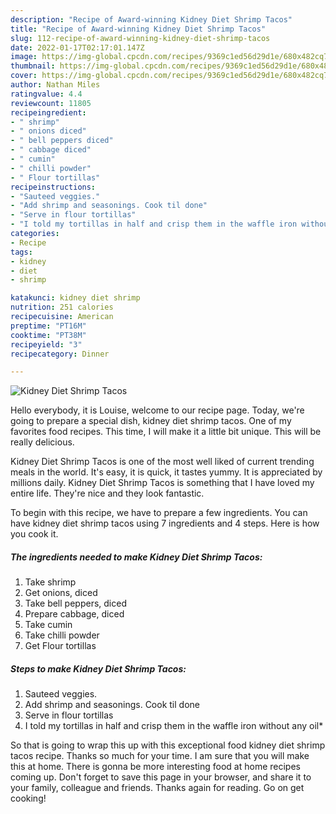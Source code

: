 ```yaml
---
description: "Recipe of Award-winning Kidney Diet Shrimp Tacos"
title: "Recipe of Award-winning Kidney Diet Shrimp Tacos"
slug: 112-recipe-of-award-winning-kidney-diet-shrimp-tacos
date: 2022-01-17T02:17:01.147Z
image: https://img-global.cpcdn.com/recipes/9369c1ed56d29d1e/680x482cq70/kidney-diet-shrimp-tacos-recipe-main-photo.jpg
thumbnail: https://img-global.cpcdn.com/recipes/9369c1ed56d29d1e/680x482cq70/kidney-diet-shrimp-tacos-recipe-main-photo.jpg
cover: https://img-global.cpcdn.com/recipes/9369c1ed56d29d1e/680x482cq70/kidney-diet-shrimp-tacos-recipe-main-photo.jpg
author: Nathan Miles
ratingvalue: 4.4
reviewcount: 11805
recipeingredient:
- " shrimp"
- " onions diced"
- " bell peppers diced"
- " cabbage diced"
- " cumin"
- " chilli powder"
- " Flour tortillas"
recipeinstructions:
- "Sauteed veggies."
- "Add shrimp and seasonings. Cook til done"
- "Serve in flour tortillas"
- "I told my tortillas in half and crisp them in the waffle iron without any oil*"
categories:
- Recipe
tags:
- kidney
- diet
- shrimp

katakunci: kidney diet shrimp 
nutrition: 251 calories
recipecuisine: American
preptime: "PT16M"
cooktime: "PT38M"
recipeyield: "3"
recipecategory: Dinner

---
```



![Kidney Diet Shrimp Tacos](https://img-global.cpcdn.com/recipes/9369c1ed56d29d1e/680x482cq70/kidney-diet-shrimp-tacos-recipe-main-photo.jpg)

Hello everybody, it is Louise, welcome to our recipe page. Today, we're going to prepare a special dish, kidney diet shrimp tacos. One of my favorites food recipes. This time, I will make it a little bit unique. This will be really delicious.

Kidney Diet Shrimp Tacos is one of the most well liked of current trending meals in the world. It's easy, it is quick, it tastes yummy. It is appreciated by millions daily. Kidney Diet Shrimp Tacos is something that I have loved my entire life. They're nice and they look fantastic.




To begin with this recipe, we have to prepare a few ingredients. You can have kidney diet shrimp tacos using 7 ingredients and 4 steps. Here is how you cook it.

<!--inarticleads1-->

##### The ingredients needed to make Kidney Diet Shrimp Tacos:

1. Take  shrimp
1. Get  onions, diced
1. Take  bell peppers, diced
1. Prepare  cabbage, diced
1. Take  cumin
1. Take  chilli powder
1. Get  Flour tortillas




<!--inarticleads2-->

##### Steps to make Kidney Diet Shrimp Tacos:

1. Sauteed veggies.
1. Add shrimp and seasonings. Cook til done
1. Serve in flour tortillas
1. I told my tortillas in half and crisp them in the waffle iron without any oil*




So that is going to wrap this up with this exceptional food kidney diet shrimp tacos recipe. Thanks so much for your time. I am sure that you will make this at home. There is gonna be more interesting food at home recipes coming up. Don't forget to save this page in your browser, and share it to your family, colleague and friends. Thanks again for reading. Go on get cooking!
